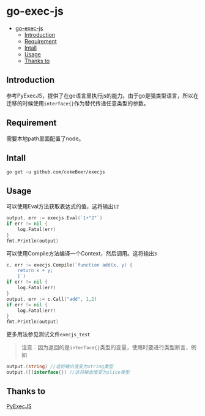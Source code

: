 # go-exec-js
- [go-exec-js](#go-exec-js)
  - [Introduction](#introduction)
  - [Requirement](#requirement)
  - [Intall](#intall)
  - [Usage](#usage)
  - [Thanks to](#thanks-to)
## Introduction
参考PyExecJS，提供了在go语言里执行js的能力。由于go是强类型语言，所以在迁移的时候使用`interface{}`作为替代传递任意类型的参数。

## Requirement
需要本地path里面配置了node。

## Intall
```
go get -u github.com/cokeBeer/execjs
```
## Usage
可以使用Eval方法获取表达式的值，这将输出`12`
```go
output, err := execjs.Eval(`1+"2"`)
if err != nil {
    log.Fatal(err)
}
fmt.Println(output)
```
可以使用Compile方法编译一个Context，然后调用。这将输出`3`
```go
c, err := execjs.Compile(`function add(x, y) {
    return x + y;
    }`)
if err != nil {
    log.Fatal(err)
}
output, err := c.Call("add", 1,2)
if err != nil {
    log.Fatal(err)
}
fmt.Println(output)
```
更多用法参见测试文件`execjs_test`
> 注意：因为返回的是`interface{}`类型的变量，使用时要进行类型断言，例如
```go
output.(string) //这将输出值变为string类型
output.([]interface{}) //这将输出值变为slice类型
```
## Thanks to
[PyExecJS](https://github.com/doloopwhile/PyExecJS)